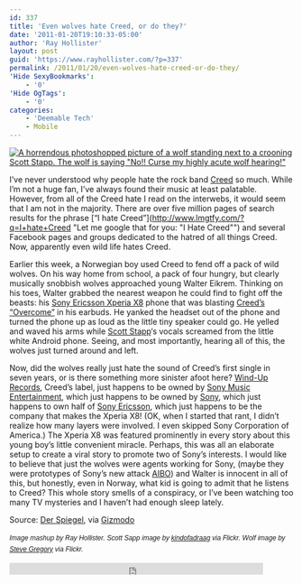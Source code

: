 ```yaml
---
id: 337
title: 'Even wolves hate Creed, or do they?'
date: '2011-01-20T19:10:33-05:00'
author: 'Ray Hollister'
layout: post
guid: 'https://www.rayhollister.com/?p=337'
permalink: /2011/01/20/even-wolves-hate-creed-or-do-they/
'Hide SexyBookmarks':
    - '0'
'Hide OgTags':
    - '0'
categories:
    - 'Deemable Tech'
    - Mobile
---
```


[![A horrendous photoshopped picture of a wolf standing next to a crooning Scott Stapp. The wolf is saying "No!! Curse my highly acute wolf hearing!"](https://www.rayhollister.com/media/2011/01/creedwolf.jpg)](https://www.rayhollister.com/media/2011/01/creedwolf.jpg)

I’ve never understood why people hate the rock band [Creed](http://www.creed.com/) so much. While I’m not a huge fan, I’ve always found their music at least palatable. However, from all of the Creed hate I read on the interwebs, it would seem that I am not in the majority. There are over five million pages of search results for the phrase [“I hate Creed”](http://www.lmgtfy.com/?q=I+hate+Creed "Let me google that for you: "I Hate Creed"") and several Facebook pages and groups dedicated to the hatred of all things Creed. Now, apparently even wild life hates Creed.

Earlier this week, a Norwegian boy used Creed to fend off a pack of wild wolves. On his way home from school, a pack of four hungry, but clearly musically snobbish wolves approached young Walter Eikrem. Thinking on his toes, Walter grabbed the nearest weapon he could find to fight off the beasts: his [Sony Ericsson Xperia X8](http://www.sonyericsson.com/cws/corporate/products/phoneportfolio/specification/xperiax8 "Sony ") phone that was blasting [Creed’s “Overcome”](http://www.youtube.com/watch?v=CFLXxqoapPY "YouTube - Creed - Overcome") in his earbuds. He yanked the headset out of the phone and turned the phone up as loud as the little tiny speaker could go. He yelled and waved his arms while [Scott Stapp](http://www.scottstappofficial.com/)‘s vocals screamed from the little white Android phone. Seeing, and most importantly, hearing all of this, the wolves just turned around and left.

Now, did the wolves really just hate the sound of Creed’s first single in seven years, or is there something more sinister afoot here? [Wind-Up Records](http://www.winduprecords.com/), Creed’s label, just happens to be owned by [Sony Music Entertainment](http://www.sonymusic.com), which just happens to be owned by [Sony](http://www.sony.net/), which just happens to own half of [Sony Ericsson](http://www.sonyericsson.com/), which just happens to be the company that makes the Xperia X8! (OK, when I started that rant, I didn’t realize how many layers were involved. I even skipped Sony Corporation of America.) The Xperia X8 was featured prominently in every story about this young boy’s little convenient miracle. Perhaps, this was all an elaborate setup to create a viral story to promote two of Sony’s interests. I would like to believe that just the wolves were agents working for Sony, (maybe they were prototypes of Sony’s new attack [AIBO](http://en.wikipedia.org/wiki/AIBO)) and Walter is innocent in all of this, but honestly, even in Norway, what kid is going to admit that he listens to Creed? This whole story smells of a conspiracy, or I’ve been watching too many TV mysteries and I haven’t had enough sleep lately.

Source: [Der Spiegel](http://www.spiegel.de/international/zeitgeist/0,1518,740680,00.html), via [Gizmodo](http://www.gizmodo.com/5739091/how-creed-saved-a-russian-boy-from-a-pack-of-wolves)

<span style="font-family: 'Lucida Grande', Helvetica, Arial, sans-serif; font-size: 12px; line-height: 20px;">*Image mashup by Ray Hollister. Scott Sapp image by [kindofadraag](http://www.flickr.com/photos/kindofadraag/4018101238/) via Flickr. Wolf image by [Steve Gregory](http://www.flickr.com/photos/gasheadsteve/126509990/) via Flickr.*</span>

<div id="_mcePaste" style="position: absolute; left: -10000px; top: 127px; width: 1px; height: 1px; overflow-x: hidden; overflow-y: hidden;">**Sony Music Entertainment**</div><iframe frameborder="0" height="240" loading="lazy" scrolling="no" src="http://www.facebook.com/plugins/like.php?href=http%3A%2F%2Fwww.rayhollister.com%2F2011%2F01%2Feven-wolves-hate-creed-or-do-they%2F&layout=button_count&show_faces=true&width=450&action=like&font=arial&colorscheme=light&height=21" style="width: 450px; height: 21px; overflow: hidden;" width="320"></iframe>